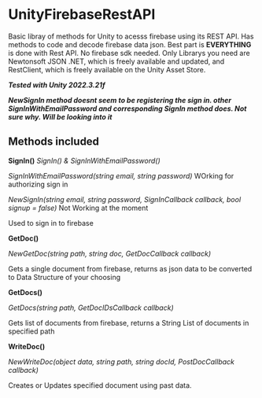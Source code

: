 # UnityFirebaseRestAPI
Basic libray of methods for Unity to acesss firebase using its REST API. Has methods to code and decode firebase data json.
Best part is **EVERYTHING** is done with Rest API. No firebase sdk needed. Only Librarys you need are Newtonsoft JSON .NET,
which is freely available and updated, and RestClient, which is freely available on the Unity Asset Store.

***Tested with Unity 2022.3.21f***

***NewSignIn method doesnt seem to be registering the sign in. other SignInWithEmailPassword and corresponding SignIn method does. Not sure why. Will be looking into it***

## Methods included

**SignIn()**
*SignIn() & SignInWithEmailPassword()*

*SignInWithEmailPassword(string email, string password)* WOrking for authorizing sign in

*NewSignIn(string email, string password, SignInCallback callback, bool signup = false)* Not Working at the moment

Used to sign in to firebase

**GetDoc()**

*NewGetDoc<T>(string path, string doc, GetDocCallback callback)*
 
Gets a single document from firebase, returns as json data to be converted to Data Structure of your choosing

**GetDocs()**

*GetDocs(string path, GetDocIDsCallback callback)*

Gets list of documents from firebase, returns a String List of documents in specified path

**WriteDoc()**

*NewWriteDoc<T>(object data, string path, string docId, PostDocCallback callback)*

Creates or Updates specified document using past data.

